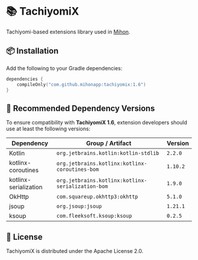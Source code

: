 # 📚 TachiyomiX

Tachiyomi-based extensions library used in [Mihon](https://github.com/mihonapp/mihon).

## 📦 Installation

Add the following to your Gradle dependencies:

```kotlin
dependencies {
    compileOnly("com.github.mihonapp:tachiyomix:1.6")
}
```

## 🔧 Recommended Dependency Versions

To ensure compatibility with **TachiyomiX 1.6**, extension developers should use at least the following versions:

| Dependency            | Group / Artifact                                        | Version   |
|-----------------------|---------------------------------------------------------|-----------|
| Kotlin                | `org.jetbrains.kotlin:kotlin-stdlib`                    | `2.2.0`   |
| kotlinx-coroutines    | `org.jetbrains.kotlinx:kotlinx-coroutines-bom`          | `1.10.2`  |
| kotlinx-serialization | `org.jetbrains.kotlinx:kotlinx-serialization-bom`       | `1.9.0`   |
| OkHttp                | `com.squareup.okhttp3:okhttp`                           | `5.1.0`   |
| jsoup                 | `org.jsoup:jsoup`                                       | `1.21.1`  |
| ksoup                 | `com.fleeksoft.ksoup:ksoup`                             | `0.2.5`   |

## 📄 License

TachiyomiX is distributed under the Apache License 2.0.

